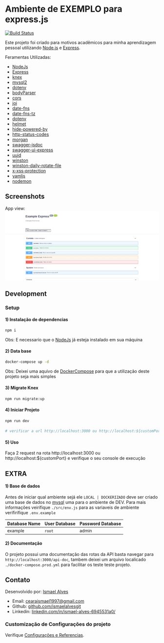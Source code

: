 # Ambiente de EXEMPLO para express.js
[![Build Status](https://travis-ci.com/ismaelalvesgit/node-express-example.svg?branch=master)](https://travis-ci.com/ismaelalvesgit/node-express-example)

Este projeto foi criado para motivos acadêmicos para minha aprendizagem pessoal
utilizando [Node.js](https://nodejs.org/en/) e [Express](https://expressjs.com/pt-br/).

Feramentas Utilizadas:
* [NodeJs](https://nodejs.org/en/)
* [Express](https://expressjs.com/pt-br/)
* [knex](http://knexjs.org/)
* [mysql2](https://www.npmjs.com/package/mysql2)
* [dotenv](https://www.npmjs.com/package/dotenv)
* [bodyParser](https://www.npmjs.com/package/body-parser)
* [cors](https://www.npmjs.com/package/cors)
* [joi](https://www.npmjs.com/package/@hapi/joi)
* [date-fns](https://www.npmjs.com/package/date-fns)
* [date-fns-tz](https://www.npmjs.com/package/date-fns-tz)
* [dotenv](https://www.npmjs.com/package/dotenv)
* [helmet](https://www.npmjs.com/package/helmet)
* [hide-powered-by](https://www.npmjs.com/package/hide-powered-by)
* [http-status-codes](https://www.npmjs.com/package/http-status-codes)
* [morgan](https://www.npmjs.com/package/morgan)
* [swagger-jsdoc](https://www.npmjs.com/package/swagger-jsdoc)
* [swagger-ui-express](https://www.npmjs.com/package/swagger-ui-express)
* [uuid](https://www.npmjs.com/package/uuid)
* [winston](https://www.npmjs.com/package/winston)
* [winston-daily-rotate-file](https://www.npmjs.com/package/winston-daily-rotate-file)
* [x-xss-protection](https://www.npmjs.com/package/x-xss-protection)
* [yamljs](https://www.npmjs.com/package/yamljs)
* [nodemon](https://nodemon.io/)

## Screenshots
App view:
![App UI](/app.png)

## Development

### Setup

#### 1) Instalação de dependencias
``` sh
npm i 
```
Obs: E necessario que o [NodeJs](https://nodejs.org/en/) já esteja instalado em sua máquina

#### 2) Data base
``` sh
docker-compose up -d 
```
Obs: Deixei uma aquivo de [DockerCompose](https://docs.docker.com/compose/) para que a utilização deste 
projeto seja mais simples

#### 3) Migrate Knex
``` sh
npm run migrate:up
```

#### 4) Iniciar Projeto
``` sh
npm run dev

# verificar a url http://localhost:3000 ou http://localhost:${customPort}
```

#### 5) Uso
Faça 2 request na rota http://localhost:3000 ou http://localhost:${customPort} e verifique o seu 
console de execução


## EXTRA
#### 1) Base de dados
Antes de iniciar qual ambiente sejá ele `LOCAL | DOCKERIZADO` deve ser criado uma base de dados no [mysql](https://www.mysql.com/) uma para o ambiente de DEV. Para mais informações veirifique `./src/env.js` para as variaveis de ambiente verifirifique `.env.example`

Database Name | User Database | Password Database
--------------|---------------|------------------
example       |    `root`     | admin

#### 2) Documentação
O projeto possui uma documentação das rotas da API basta navegar para `http://localhost:3000/api-doc`, tambem deixei um arquivo localicado `./docker-compose.prod.yml` para facilitar os teste teste projeto.


## Contato

Desenvolvido por: [Ismael Alves](https://github.com/ismaelalvesgit)

* Email: [cearaismael1997@gmail.com](mailto:cearaismael1997@gmail.com) 
* Github: [github.com/ismaelalvesgit](https://github.com/ismaelalvesgit)
* Linkedin: [linkedin.com/in/ismael-alves-6945531a0/](https://www.linkedin.com/in/ismael-alves-6945531a0/)

### Customização de Configurações do projeto
Verifique [Configurações e Referencias](https://expressjs.com/pt-br/).
